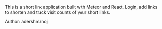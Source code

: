 This is a short link application built with Meteor and React.
Login, add links to shorten and track visit counts of your short links.

Author: adershmanoj